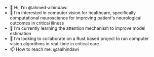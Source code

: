 - 👋 Hi, I’m @ahmed-alhindawi
- 👀 I’m interested in computer vision for healthcare, specifically computational neuroscience for improving patient's neurological outcomes in critical illness
- 🌱 I’m currently learning the attention mechanism to improve model estimation
- 💞️ I’m looking to collaborate on a Rust based project to run computer vision algorithms in real-time in critical care
- 📫 How to reach me: @aalhindawi

<!---
ahmed-alhindawi/ahmed-alhindawi is a ✨ special ✨ repository because its `README.md` (this file) appears on your GitHub profile.
You can click the Preview link to take a look at your changes.
--->
